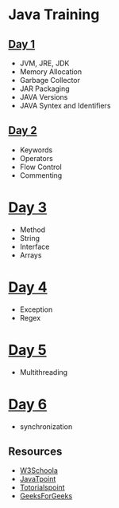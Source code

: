 # Java Training
## [Day 1](./Day1/)
- JVM, JRE, JDK
- Memory Allocation
- Garbage Collector
- JAR Packaging
- JAVA Versions
- JAVA Syntex and Identifiers

## [Day 2](./Day2/)
- Keywords
- Operators
- Flow Control
- Commenting

# [Day 3](./Day3/)
- Method
- String
- Interface
- Arrays

# [Day 4](./Day4/)
- Exception
- Regex

# [Day 5](./Day5/)
- Multithreading

# [Day 6](./Day6/)
- synchronization

## Resources
- [W3Schoola](https://www.w3schools.com/java/)
- [JavaTpoint](https://www.javatpoint.com/java-tutorial)
- [Totorialspoint](https://www.tutorialspoint.com/java/index.htm)
- [GeeksForGeeks](https://www.geeksforgeeks.org/java/)